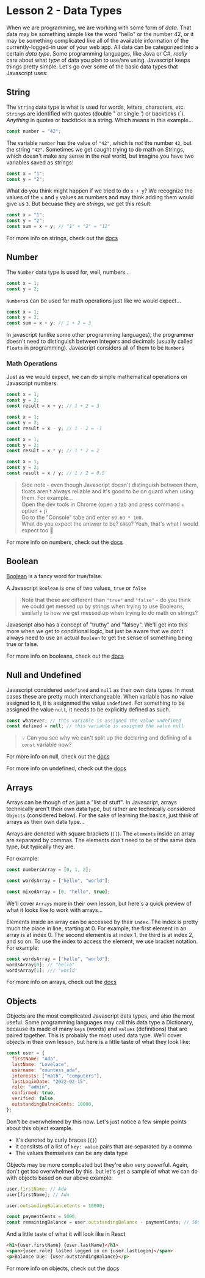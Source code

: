 # Lesson 2 - Data Types

When we are programming, we are working with some form of _data_. That data may be something simple like the word "hello" or the number 42, or it may be something complicated like all of the available information of the currently-logged-in user of your web app. All data can be categorized into a certain _data type_. Some programming languages, like Java or C#, _really_ care about what _type_ of data you plan to use/are using. Javascript keeps things pretty simple. Let's go over some of the basic data types that Javascript uses:

## String

The `String` data type is what is used for words, letters, characters, etc. `String`s are identified with quotes (double " or single ') or backticks (`). _Anything_ in quotes or backticks is a string. Which means in this example...

```javascript
const number = "42";
```

The variable `number` has the value of `"42"`, which is _not_ the number `42`, but the string `"42"`. Sometimes we get caught trying to do math on Strings, which doesn't make any sense in the real world, but imagine you have two variables saved as strings:

```javascript
const x = "1";
const y = "2";
```

What do you think might happen if we tried to do `x + y`? We recognize the values of the `x` and `y` values as numbers and may think adding them would give us `3`. But becuase they are _strings_, we get this result:

```javascript
const x = "1";
const y = "2";
const sum = x + y; // "1" + "2" = "12"
```

For more info on strings, check out the [docs](https://developer.mozilla.org/en-US/docs/Web/JavaScript/Reference/Global_Objects/String)

## Number

The `Number` data type is used for, well, numbers...

```javascript
const x = 1;
const y = 2;
```

`Numbers`s can be used for math operations just like we would expect...

```javascript
const x = 1;
const y = 2;
const sum = x + y; // 1 + 2 = 3
```

In javascript (unlike some other programming languages), the programmer doesn't need to distinguish between integers and decimals (usually called `floats` in programming). Javascript considers all of them to be `Number`s

### Math Operations

Just as we would expect, we can do simple mathematical operations on Javascript numbers.

```javascript
const x = 1;
const y = 2;
const result = x + y; // 1 + 2 = 3
```

```javascript
const x = 1;
const y = 2;
const result = x - y; // 1 - 2 = -1
```

```javascript
const x = 1;
const y = 2;
const result = x * y; // 1 * 2 = 2
```

```javascript
const x = 1;
const y = 2;
const result = x / y; // 1 / 2 = 0.5
```

> Side note - even though Javascript doesn't distinguish between them, floats aren't always reliable and it's good to be on guard when using them. For example...  
> Open the dev tools in Chrome (open a tab and press command + option + j)  
> Go to the "Console" tabe and enter `69.60 * 100`.  
> What do you expect the answer to be? `6960`? Yeah, that's what I would expect too :triumph:

For more info on numbers, check out the [docs](https://developer.mozilla.org/en-US/docs/Web/JavaScript/Reference/Global_Objects/Number)

## Boolean

[Boolean](https://en.wikipedia.org/wiki/George_Boole) is a fancy word for true/false.

A Javascript `Boolean` is one of two values, `true` or `false`

> Note that these are different than `"true"` and `"false"` - do you think we could get messed up by strings when trying to use Booleans, similarly to how we get messed up when trying to do math on strings?

Javascript also has a concept of "truthy" and "falsey". We'll get into this more when we get to conditional logic, but just be aware that we don't always need to use an actual `Boolean` to get the sense of something being true or false.

For more info on booleans, check out the [docs](https://developer.mozilla.org/en-US/docs/Web/JavaScript/Reference/Global_Objects/Boolean)

## Null and Undefined

Javascript considered `undefined` and `null` as their own data types. In most cases these are pretty much interchangeable. When variable has no value assigned to it, it is assignmed the value `undefined`. For something to be assigned the value `null`, it needs to be explicitly defined as such.

```javascript
const whatever; // this variable is assigned the value undefined
const defined = null; // this variable is assigned the value null
```

> :bulb: Can you see why we can't split up the declaring and defining of a `const` variable now?

For more info on null, check out the [docs](https://developer.mozilla.org/en-US/docs/Web/JavaScript/Reference/Global_Objects/null)

For more info on undefined, check out the [docs](https://developer.mozilla.org/en-US/docs/Web/JavaScript/Reference/Global_Objects/undefined)

## Arrays

Arrays can be though of as just a "list of stuff". In Javascript, arrays technically aren't their own data type, but rather are technically considered `Objects` (considered below). For the sake of learning the basics, just think of arrays as their own data type...

Arrays are denoted with square brackets (`[]`). The `elements` inside an array are separated by commas. The elements don't need to be of the same data type, but typically they are.

For example:

```javascript
const numbersArray = [0, 1, 2];
```

```javascript
const wordsArray = ["hello", "world"];
```

```javascript
const mixedArray = [0, "hello", true];
```

We'll cover `Arrays` more in their own lesson, but here's a quick preview of what it looks like to work with arrays...

Elements inside an array can be accessed by their `index`. The index is pretty much the place in line, starting at 0. For example, the first element in an array is at index 0. The second element is at index 1, the third is at index 2, and so on. To use the index to access the element, we use bracket notation. For example:

```javascript
const wordsArray = ["hello", "world"];
wordsArray[0]; // "hello"
wordsArray[1]; /// "world"
```

For more info on arrays, check out the [docs](https://developer.mozilla.org/en-US/docs/Web/JavaScript/Reference/Global_Objects/Array)

## Objects

Objects are the most complicated Javascript data types, and also the most useful. Some programming languages may call this data type a Dictionary, because its made of many `keys` (words) and `values` (definitions) that are paired together. This is probably the most used data type. We'll cover objects in their own lesson, but here is a little taste of what they look like:

```javascript
const user = {
  firstName: "Ada",
  lastName: "Lovelace",
  username: "countess_ada",
  interests: ["math", "computers"],
  lastLoginDate: "2022-02-15",
  role: "admin",
  confirmed: true,
  verified: false,
  outstandingBalnceCents: 10000,
};
```

Don't be overwhelmed by this now. Let's just notice a few simple points about this object example.

- It's denoted by curly braces (`{}`)
- It consitsts of a list of `key: value` pairs that are separated by a comma
- The values themselves can be any data type

Objects may be more complicated but they're also very powerful. Again, don't get too overwhelmed by this. but let's get a sample of what we can do with objects based on our above example:

```javascript
user.firstName; // Ada
user[firstName]; // Ada

user.outsandingBalanceCents = 10000;

const paymentCents = 5000;
const remainingBalance = user.outstandingBalance - paymentCents; // 5000
```

And a little taste of what it will look like in React

```html
<h1>{user.firstName} {user.lastName}</h1>
<span>{user.role} lasted logged in on {user.lastLogin}</span>
<p>Balance Due: {user.outstandingBalance}</p>
```

For more info on objects, check out the [docs](https://developer.mozilla.org/en-US/docs/Web/JavaScript/Reference/Global_Objects/Object)
